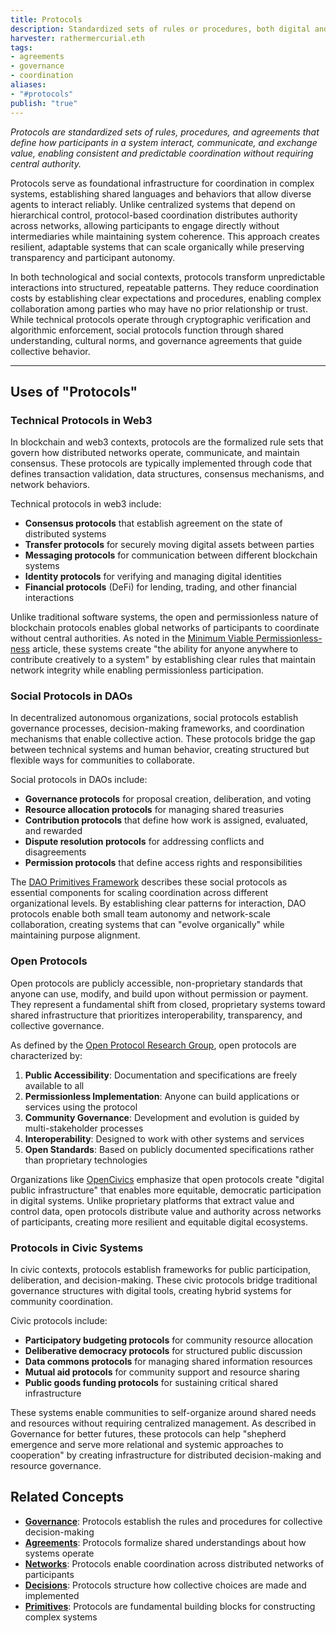 ```yaml
---
title: Protocols
description: Standardized sets of rules or procedures, both digital and social, that enable coordination, communication, and reliable interaction among participants in decentralized systems.
harvester: rathermercurial.eth 
tags:
- agreements
- governance
- coordination
aliases:
- "#protocols"
publish: "true"
---
```


_Protocols are standardized sets of rules, procedures, and agreements that define how participants in a system interact, communicate, and exchange value, enabling consistent and predictable coordination without requiring central authority._

Protocols serve as foundational infrastructure for coordination in complex systems, establishing shared languages and behaviors that allow diverse agents to interact reliably. Unlike centralized systems that depend on hierarchical control, protocol-based coordination distributes authority across networks, allowing participants to engage directly without intermediaries while maintaining system coherence. This approach creates resilient, adaptable systems that can scale organically while preserving transparency and participant autonomy.

In both technological and social contexts, protocols transform unpredictable interactions into structured, repeatable patterns. They reduce coordination costs by establishing clear expectations and procedures, enabling complex collaboration among parties who may have no prior relationship or trust. While technical protocols operate through cryptographic verification and algorithmic enforcement, social protocols function through shared understanding, cultural norms, and governance agreements that guide collective behavior.

---

## Uses of "Protocols"

### Technical Protocols in Web3

In blockchain and web3 contexts, protocols are the formalized rule sets that govern how distributed networks operate, communicate, and maintain consensus. These protocols are typically implemented through code that defines transaction validation, data structures, consensus mechanisms, and network behaviors.

Technical protocols in web3 include:

- **Consensus protocols** that establish agreement on the state of distributed systems
- **Transfer protocols** for securely moving digital assets between parties
- **Messaging protocols** for communication between different blockchain systems
- **Identity protocols** for verifying and managing digital identities
- **Financial protocols** (DeFi) for lending, trading, and other financial interactions

Unlike traditional software systems, the open and permissionless nature of blockchain protocols enables global networks of participants to coordinate without central authorities. As noted in the [Minimum Viable Permissionless-ness](artifacts/articles/network-evolution%201/Minimum%20Viable%20Permissionless-ness.md) article, these systems create "the ability for anyone anywhere to contribute creatively to a system" by establishing clear rules that maintain network integrity while enabling permissionless participation.

### Social Protocols in DAOs

In decentralized autonomous organizations, social protocols establish governance processes, decision-making frameworks, and coordination mechanisms that enable collective action. These protocols bridge the gap between technical systems and human behavior, creating structured but flexible ways for communities to collaborate.

Social protocols in DAOs include:

- **Governance protocols** for proposal creation, deliberation, and voting
- **Resource allocation protocols** for managing shared treasuries
- **Contribution protocols** that define how work is assigned, evaluated, and rewarded
- **Dispute resolution protocols** for addressing conflicts and disagreements
- **Permission protocols** that define access rights and responsibilities

The [DAO Primitives Framework](artifacts/guides/dao-primitives-framework/dao-primitives-framework.md) describes these social protocols as essential components for scaling coordination across different organizational levels. By establishing clear patterns for interaction, DAO protocols enable both small team autonomy and network-scale collaboration, creating systems that can "evolve organically" while maintaining purpose alignment.

### Open Protocols

Open protocols are publicly accessible, non-proprietary standards that anyone can use, modify, and build upon without permission or payment. They represent a fundamental shift from closed, proprietary systems toward shared infrastructure that prioritizes interoperability, transparency, and collective governance.

As defined by the [Open Protocol Research Group](https://mirror.xyz/openprotocolresearch.eth), open protocols are characterized by:

1. **Public Accessibility**: Documentation and specifications are freely available to all
2. **Permissionless Implementation**: Anyone can build applications or services using the protocol
3. **Community Governance**: Development and evolution is guided by multi-stakeholder processes
4. **Interoperability**: Designed to work with other systems and services
5. **Open Standards**: Based on publicly documented specifications rather than proprietary technologies

Organizations like [OpenCivics](https://www.opencivics.co/) emphasize that open protocols create "digital public infrastructure" that enables more equitable, democratic participation in digital systems. Unlike proprietary platforms that extract value and control data, open protocols distribute value and authority across networks of participants, creating more resilient and equitable digital ecosystems.

### Protocols in Civic Systems

In civic contexts, protocols establish frameworks for public participation, deliberation, and decision-making. These civic protocols bridge traditional governance structures with digital tools, creating hybrid systems for community coordination.

Civic protocols include:

- **Participatory budgeting protocols** for community resource allocation
- **Deliberative democracy protocols** for structured public discussion
- **Data commons protocols** for managing shared information resources
- **Mutual aid protocols** for community support and resource sharing
- **Public goods funding protocols** for sustaining critical shared infrastructure

These systems enable communities to self-organize around shared needs and resources without requiring centralized management. As described in Governance for better futures, these protocols can help "shepherd emergence and serve more relational and systemic approaches to cooperation" by creating infrastructure for distributed decision-making and resource governance.

## Related Concepts

- **[Governance](tags/governance.md)**: Protocols establish the rules and procedures for collective decision-making
- **[Agreements](tags/agreements.md)**: Protocols formalize shared understandings about how systems operate
- **[Networks](tags/networks.md)**: Protocols enable coordination across distributed networks of participants
- **[Decisions](tags/decisions.md)**: Protocols structure how collective choices are made and implemented
- **[Primitives](tags/primitives.md)**: Protocols are fundamental building blocks for constructing complex systems

